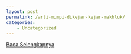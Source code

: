 ```yaml
---
layout: post
permalink: /arti-mimpi-dikejar-kejar-makhluk/
categories:
    - Uncategorized
---
```


[Baca Selengkapnya](/03)